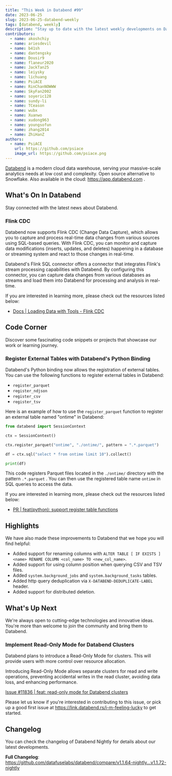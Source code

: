 ```yaml
---
title: "This Week in Databend #99"
date: 2023-06-25
slug: 2023-06-25-databend-weekly
tags: [databend, weekly]
description: "Stay up to date with the latest weekly developments on Databend!"
contributors:
  - name: akoshchiy
  - name: ariesdevil
  - name: b41sh
  - name: dantengsky
  - name: Dousir9
  - name: flaneur2020
  - name: JackTan25
  - name: leiysky
  - name: lichuang
  - name: PsiACE
  - name: RinChanNOWWW
  - name: SkyFan2002
  - name: soyeric128
  - name: sundy-li
  - name: TCeason
  - name: wubx
  - name: Xuanwo
  - name: xudong963
  - name: youngsofun
  - name: zhang2014
  - name: ZhiHanZ
authors:
  - name: PsiACE
    url: https://github.com/psiace
    image_url: https://github.com/psiace.png
---
```


[Databend](https://github.com/datafuselabs/databend) is a modern cloud data warehouse, serving your massive-scale analytics needs at low cost and complexity. Open source alternative to Snowflake. Also available in the cloud: <https://app.databend.com> .

## What's On In Databend

Stay connected with the latest news about Databend.

### Flink CDC

Databend now supports Flink CDC (Change Data Capture), which allows you to capture and process real-time data changes from various sources using SQL-based queries. With Flink CDC, you can monitor and capture data modifications (inserts, updates, and deletes) happening in a database or streaming system and react to those changes in real-time.

Databend's Flink SQL connector offers a connector that integrates Flink's stream processing capabilities with Databend. By configuring this connector, you can capture data changes from various databases as streams and load them into Databend for processing and analysis in real-time.

If you are interested in learning more, please check out the resources listed below:

- [Docs | Loading Data with Tools - Flink CDC](https://databend.rs/doc/load-data/load-db/flink-cdc)

## Code Corner

Discover some fascinating code snippets or projects that showcase our work or learning journey.

### Register External Tables with Databend's Python Binding

Databend's Python binding now allows the registration of external tables. You can use the following functions to register external tables in Databend:

- `register_parquet`
- `register_ndjson`
- `register_csv`
- `register_tsv`

Here is an example of how to use the `register_parquet` function to register an external table named "ontime" in Databend:

```python
from databend import SessionContext

ctx = SessionContext()

ctx.register_parquet("ontime", "./ontime/", pattern = ".*.parquet")

df = ctx.sql("select * from ontime limit 10").collect()

print(df)
```

This code registers Parquet files located in the `./ontime/` directory with the pattern `.*.parquet` . You can then use the registered table name `ontime` in SQL queries to access the data.

If you are interested in learning more, please check out the resources listed below:

- [PR | feat(python): support register table functions](https://github.com/datafuselabs/databend/pull/11841)

## Highlights

We have also made these improvements to Databend that we hope you will find helpful:

- Added support for renaming columns with `ALTER TABLE [ IF EXISTS ] <name> RENAME COLUMN <col_name> TO <new_col_name>`.
- Added support for using column position when querying CSV and TSV files.
- Added `system.background_jobs` and `system.background_tasks` tables.
- Added http query deduplication via `X-DATABEND-DEDUPLICATE-LABEL` header.
- Added support for distributed deletion.

## What's Up Next

We're always open to cutting-edge technologies and innovative ideas. You're more than welcome to join the community and bring them to Databend.

### Implement Read-Only Mode for Databend Clusters

Databend plans to introduce a Read-Only Mode for clusters. This will provide users with more control over resource allocation.

Introducing Read-Only Mode allows separate clusters for read and write operations, preventing accidental writes in the read cluster, avoiding data loss, and enhancing performance.

[Issue #11836 | feat: read-only mode for Databend clusters](https://github.com/datafuselabs/databend/issues/11836)

Please let us know if you're interested in contributing to this issue, or pick up a good first issue at <https://link.databend.rs/i-m-feeling-lucky> to get started.

## Changelog

You can check the changelog of Databend Nightly for details about our latest developments.

**Full Changelog**: <https://github.com/datafuselabs/databend/compare/v1.1.64-nightly...v1.1.72-nightly>
